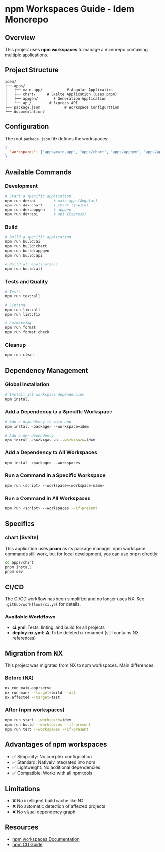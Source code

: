 # npm Workspaces Guide - Idem Monorepo

## Overview

This project uses **npm workspaces** to manage a monorepo containing multiple applications.

## Project Structure

```
idem/
├── apps/
│   ├── main-app/           # Angular Application
│   ├── chart/     # Svelte Application (uses pnpm)
│   ├── appgen/       # Generation Application
│   └── api/        # Express API
├── package.json           # Workspace Configuration
└── documentation/
```

## Configuration

The root `package.json` file defines the workspaces:

```json
{
  "workspaces": ["apps/main-app", "apps/chart", "apps/appgen", "apps/api"]
}
```

## Available Commands

### Development

```bash
# Start a specific application
npm run dev:ai        # main-app (Angular)
npm run dev:chart     # chart (Svelte)
npm run dev:appgen    # appgen
npm run dev:api       # api (Express)
```

### Build

```bash
# Build a specific application
npm run build:ai
npm run build:chart
npm run build:appgen
npm run build:api

# Build all applications
npm run build:all
```

### Tests and Quality

```bash
# Tests
npm run test:all

# Linting
npm run lint:all
npm run lint:fix

# Formatting
npm run format
npm run format:check
```

### Cleanup

```bash
npm run clean
```

## Dependency Management

### Global Installation

```bash
# Install all workspace dependencies
npm install
```

### Add a Dependency to a Specific Workspace

```bash
# Add a dependency to main-app
npm install <package> --workspace=idem

# Add a dev dependency
npm install <package> -D --workspace=idem
```

### Add a Dependency to All Workspaces

```bash
npm install <package> --workspaces
```

### Run a Command in a Specific Workspace

```bash
npm run <script> --workspace=<workspace-name>
```

### Run a Command in All Workspaces

```bash
npm run <script> --workspaces --if-present
```

## Specifics

### chart (Svelte)

This application uses **pnpm** as its package manager. npm workspace commands still work, but for local development, you can use pnpm directly:

```bash
cd apps/chart
pnpm install
pnpm dev
```

## CI/CD

The CI/CD workflow has been simplified and no longer uses NX. See `.github/workflows/ci.yml` for details.

### Available Workflows

- **ci.yml**: Tests, linting, and build for all projects
- **deploy-nx.yml**: ⚠️ To be deleted or renamed (still contains NX references)

## Migration from NX

This project was migrated from NX to npm workspaces. Main differences:

### Before (NX)

```bash
nx run main-app:serve
nx run-many --target=build --all
nx affected --target=test
```

### After (npm workspaces)

```bash
npm run start --workspace=idem
npm run build --workspaces --if-present
npm run test --workspaces --if-present
```

## Advantages of npm workspaces

- ✅ Simplicity: No complex configuration
- ✅ Standard: Natively integrated into npm
- ✅ Lightweight: No additional dependencies
- ✅ Compatible: Works with all npm tools

## Limitations

- ❌ No intelligent build cache like NX
- ❌ No automatic detection of affected projects
- ❌ No visual dependency graph

## Resources

- [npm workspaces Documentation](https://docs.npmjs.com/cli/v8/using-npm/workspaces)
- [npm CLI Guide](https://docs.npmjs.com/cli/v8/commands/npm)
